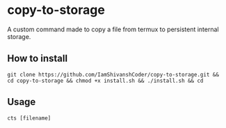 # copy-to-storage
A custom command made to copy a file from termux to persistent internal storage.

## How to install
```
git clone https://github.com/IamShivanshCoder/copy-to-storage.git && cd copy-to-storage && chmod +x install.sh && ./install.sh && cd
```
## Usage

```
cts [filename]

```
